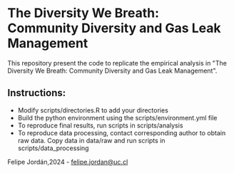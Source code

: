 # The Diversity We Breath: Community Diversity and Gas Leak Management

This repository present the code to replicate the empirical analysis in "The Diversity We Breath: Community Diversity and Gas Leak Management". 

## Instructions:
- Modify scripts/directories.R to add your directories
- Build the python environment using the scripts/environment.yml file
- To reproduce final results, run scripts in scripts/analysis
- To reproduce data processing, contact corresponding author to obtain raw data. Copy data in data/raw and run scripts in scripts/data_processing

Felipe Jordán,2024 - felipe.jordan@uc.cl
